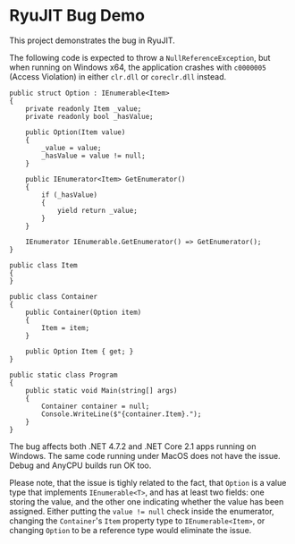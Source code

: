 # RyuJIT Bug Demo

This project demonstrates the bug in RyuJIT.

The following code is expected to throw a `NullReferenceException`, but when running on Windows x64, the application crashes with `c0000005` (Access Violation) in either `clr.dll` or `coreclr.dll` instead.
```
public struct Option : IEnumerable<Item>
{
    private readonly Item _value;
    private readonly bool _hasValue;

    public Option(Item value)
    {
        _value = value;
        _hasValue = value != null;
    }

    public IEnumerator<Item> GetEnumerator()
    {
        if (_hasValue)
        {
            yield return _value;
        }
    }

    IEnumerator IEnumerable.GetEnumerator() => GetEnumerator();
}

public class Item
{
}

public class Container
{
    public Container(Option item)
    {
        Item = item;
    }

    public Option Item { get; }
}

public static class Program
{
    public static void Main(string[] args)
    {
        Container container = null;
        Console.WriteLine($"{container.Item}.");
    }
}
```

The bug affects both .NET 4.7.2 and .NET Core 2.1 apps running on Windows. The same code running under MacOS does not have the issue. 
Debug and AnyCPU builds run OK too.

Please note, that the issue is tighly related to the fact, that `Option` is a value type that implements 
`IEnumerable<T>`, and has at least two fields: one storing the value, and the other one indicating 
whether the value has been assigned. Either putting the `value != null` check inside the enumerator, 
changing the `Container`'s `Item` property type to `IEnumerable<Item>`, or changing `Option` to be a reference type 
would eliminate the issue.
